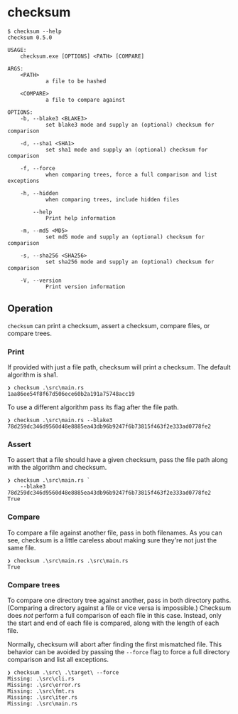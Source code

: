 # checksum

```shell
$ checksum --help
checksum 0.5.0

USAGE:
    checksum.exe [OPTIONS] <PATH> [COMPARE]

ARGS:
    <PATH>
            a file to be hashed

    <COMPARE>
            a file to compare against

OPTIONS:
    -b, --blake3 <BLAKE3>
            set blake3 mode and supply an (optional) checksum for comparison

    -d, --sha1 <SHA1>
            set sha1 mode and supply an (optional) checksum for comparison

    -f, --force
            when comparing trees, force a full comparison and list exceptions

    -h, --hidden
            when comparing trees, include hidden files

        --help
            Print help information

    -m, --md5 <MD5>
            set md5 mode and supply an (optional) checksum for comparison

    -s, --sha256 <SHA256>
            set sha256 mode and supply an (optional) checksum for comparison

    -V, --version
            Print version information
```

## Operation

`checksum` can print a checksum, assert a checksum, compare files, or compare trees.

### Print

If provided with just a file path, checksum will print a checksum. The default algorithm is sha1.

```shell
❯ checksum .\src\main.rs
1aa86ee54f8f67d506ece60b2a191a75748acc19
```

To use a different algorithm pass its flag after the file path.

```shell
❯ checksum .\src\main.rs --blake3
78d259dc346d9560d48e8885ea43db96b9247f6b73815f463f2e333ad0778fe2
```

### Assert

To assert that a file should have a given checksum, pass the file path along with the algorithm and checksum.

```shell
❯ checksum .\src\main.rs `
    --blake3 78d259dc346d9560d48e8885ea43db96b9247f6b73815f463f2e333ad0778fe2
True
```
### Compare

To compare a file against another file, pass in both filenames. As you can see, checksum is a little careless about making sure they're not just the same file.

```shell
❯ checksum .\src\main.rs .\src\main.rs
True
```

### Compare trees

To compare one directory tree against another, pass in both directory paths. (Comparing a directory against a file or vice versa is impossible.) Checksum does *not* perform a full comparison of each file in this case. Instead, only the start and end of each file is compared, along with the length of each file.

Normally, checksum will abort after finding the first mismatched file. This behavior can be avoided by passing the `--force` flag to force a full directory comparison and list all exceptions.

```shell
❯ checksum .\src\ .\target\ --force
Missing: .\src\cli.rs
Missing: .\src\error.rs
Missing: .\src\fmt.rs
Missing: .\src\iter.rs
Missing: .\src\main.rs
```
